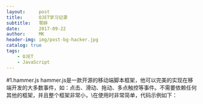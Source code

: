 ```yaml
---
layout:     post
title:      OJET学习记录
subtitle:   零碎
date:       2017-09-22
author:     MK
header-img: img/post-bg-hacker.jpg
catalog: true
tags:
    - OJET
    - JavaScript
---
```

#1.hammer.js
 hammer.js是一款开源的移动端脚本框架，他可以完美的实现在移端开发的大多数事件，如：点击、滑动、拖动、多点触控等事件。不需要依赖任何其他的框架，并且整个框架非常小，\在使用时非常简单，代码示例如下：
	<div id="test" class="test"></div>
	    <script type="text/javascript">
	        //创建一个新的hammer对象并且在初始化时指定要处理的dom元素
	        var hammertime = new Hammer(document.getElementById("test"));
	        //为该dom元素指定触屏移动事件
	        hammertime.on("pan", function (ev) {
	            //控制台输出
	            console.log(ev);
	        });
	</script>